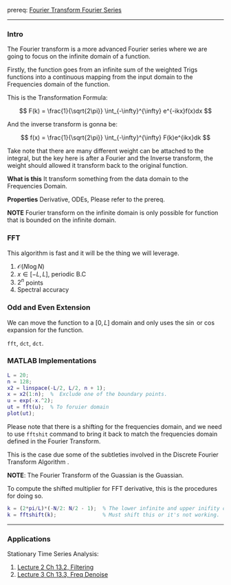 prereq: [Fourier Transform Fourier Series](../AMATH%20581%20Scientific%20Computing/Fourier%20Transform%20Fourier%20Series.md)


---
### Intro

The Fourier transform is a more advanced Fourier series where we are going to focus on the infinite domain of a function. 

Firstly, the function goes from an infinite sum of the weighted Trigs functions into a continuous mapping from the input domain to the Frequencies domain of the function.  

This is the Transformation Formula: 

$$
F(k) = 
\frac{1}{\sqrt{2\pi}}
\int_{-\infty}^{\infty} e^{-ikx}f(x)dx
$$

And the inverse transform is gonna be: 

$$
f(x) = \frac{1}{\sqrt{2\pi}}
\int_{-\infty}^{\infty}
F(k)e^{ikx}dk
$$

Take note that there are many different weight can be attached to the integral, but the key here is after a Fourier and the Inverse transform, the weight should allowed it transform back to the original function.  

**What is this**
It transform something from the data domain to the Frequencies Domain. 

**Properties**
Derivative, ODEs, Please refer to the prereq. 


**NOTE**
Fourier transform on the infinite domain is only possible for function that is bounded on the infinite domain. 

### FFT

This algorithm is fast and it will be the thing we will leverage. 
1. $\mathcal{O}(N\log{N})$
2. $x\in[-L, L]$, periodic B.C
3. $2^n$ points
4. Spectral accuracy

### Odd and Even Extension

We can move the function to a $[0, L]$ domain and only uses the $\sin$ or $\cos$ expansion for the function. 

`fft`, `dct`, `dct`. 


### MATLAB Implementations 
```matlab
L = 20;
n = 128; 
x2 = linspace(-L/2, L/2, n + 1);
x = x2(1:n);  %  Exclude one of the boundary points. 
u = exp(-x.^2);
ut = fft(u);  % To foruier domain 
plot(ut);
```

Please note that there is a shifting for the frequencies domain, and we need to use `fftshit` command to bring it back to match the frequencies domain defined in the Fourier Transform. 

This is the case due some of the subtleties involved in the Discrete Fourier Transform Algorithm .

**NOTE**: 
The Fourier Transform of the Guassian is the Guassian. 

To compute the shifted multiplier for FFT derivative, this is the procedures for doing so. 
```matlab
k = (2*pi/L)*(-N/2: N/2 - 1);  % The lower infinite and upper inifity on the fourier transform. 
k = fftshift(k);               % Must shift this or it's not working. 
```

---

### Applications 
Stationary Time Series Analysis: 
1. [Lecture 2 Ch 13.2, Filtering](Lecture%202%20Ch%2013.2,%20Filtering.md)
2. [Lecture 3 Ch 13.3, Freq Denoise](Lecture%203%20Ch%2013.3,%20Freq%20Denoise.md)

